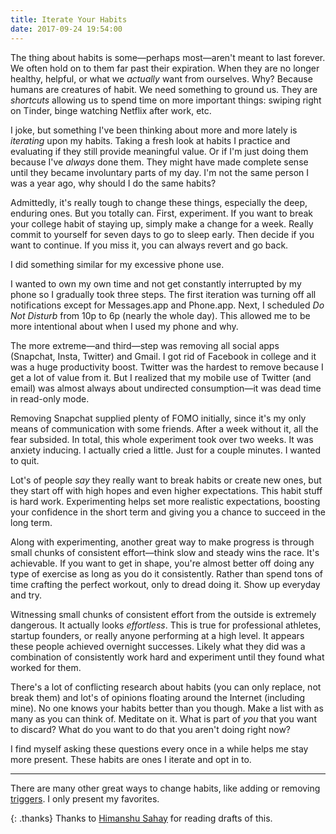```yaml
---
title: Iterate Your Habits
date: 2017-09-24 19:54:00
---
```


The thing about habits is some—perhaps most—aren't meant to last forever. We often hold on to them far past their expiration. When they are no longer healthy, helpful, or what we *actually* want from ourselves. Why? Because humans are creatures of habit. We need something to ground us. They are *shortcuts* allowing us to spend time on more important things: swiping right on Tinder, binge watching Netflix after work, etc.

I joke, but something I've been thinking about more and more lately is *iterating* upon my habits. Taking a fresh look at habits I practice and evaluating if they still provide meaningful value. Or if I'm just doing them because I've *always* done them. They might have made complete sense until they became involuntary parts of my day. I'm not the same person I was a year ago, why should I do the same habits?

Admittedly, it's really tough to change these things, especially the deep, enduring ones. But you totally can. First, experiment. If you want to break your college habit of staying up, simply make a change for a week. Really commit to yourself for seven days to go to sleep early. Then decide if you want to continue. If you miss it, you can always revert and go back.

I did something similar for my excessive phone use.

I wanted to own my own time and not get constantly interrupted by my phone so I gradually took three steps. The first iteration was turning off all notifications except for Messages.app and Phone.app. Next, I scheduled *Do Not Disturb* from 10p to 6p (nearly the whole day). This allowed me to be more intentional about when I used my phone and why.

The more extreme—and third—step was removing all social apps (Snapchat, Insta, Twitter) and Gmail. I got rid of Facebook in college and it was a huge productivity boost. Twitter was the hardest to remove because I get a lot of value from it. But I realized that my mobile use of Twitter (and email) was almost always about undirected consumption—it was dead time in read-only mode.

Removing Snapchat supplied plenty of FOMO initially, since it's my only means of communication with some friends. After a week without it, all the fear subsided. In total, this whole experiment took over two weeks. It was anxiety inducing. I actually cried a little. Just for a couple minutes. I wanted to quit. 

Lot's of people *say* they really want to break habits or create new ones, but they start off with high hopes and even higher expectations. This habit stuff is hard work. Experimenting helps set more realistic expectations, boosting your confidence in the short term and giving you a chance to succeed in the long term.

Along with experimenting, another great way to make progress is through small chunks of consistent effort—think slow and steady wins the race. It's achievable. If you want to get in shape, you're almost better off doing any type of exercise as long as you do it consistently. Rather than spend tons of time crafting the perfect workout, only to dread doing it. Show up everyday and try.

Witnessing small chunks of consistent effort from the outside is extremely dangerous. It actually looks *effortless*. This is true for professional athletes, startup founders, or really anyone performing at a high level. It appears these people achieved overnight successes. Likely what they did was a combination of consistently work hard and experiment until they found what worked for them.

There's a lot of conflicting research about habits (you can only replace, not break them) and lot's of opinions floating around the Internet (including mine). No one knows your habits better than you though. Make a list with as many as you can think of. Meditate on it. What is part of *you* that you want to discard? What do you want to do that you aren't doing right now?

I find myself asking these questions every once in a while helps me stay more present. These habits are ones I iterate and opt in to.

***

There are many other great ways to change habits, like adding or removing [triggers](https://duckduckgo.com/?q=habit+triggers). I only present my favorites.

{: .thanks}
Thanks to [Himanshu Sahay](https://www.linkedin.com/in/himanshusahay/) for reading drafts of this.
